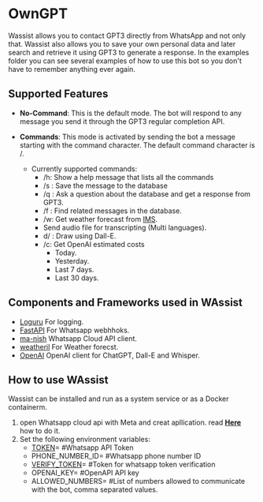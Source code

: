 # OwnGPT

Wassist allows you to contact GPT3 directly from WhatsApp and not only that. Wassist also allows you to save your own personal data and later search and retrieve it using GPT3 to generate a response. In the examples folder you can see several examples of how to use this bot so you don't have to remember anything ever again.


## Supported Features

* **No-Command**: This is the default mode. The bot will respond to any message you send it through the GPT3 regular completion API.

* **Commands**: This mode is activated by sending the bot a message starting with the command character. The default command character is /. 
    * Currently supported commands:
        * /h: Show a help message that lists all the commands
        * /s <message>: Save the message to the database
        * /q <question>: Ask a question about the database and get a response from GPT3.
        * /f <message>: Find related messages in the database.
        * /w: Get weather forecast from [IMS](https://ims.gov.il/he).
        * Send audio file for transcripting (Multi languages).
        * d/ <message>: Draw using Dall-E.
        * /c: Get OpenAI estimated costs
            * Today.
            * Yesterday.
            * Last 7 days.
            * Last 30 days.

## Components and Frameworks used in WAssist
* [Loguru](https://pypi.org/project/loguru/) For logging.
* [FastAPI](https://github.com/tiangolo/fastapi) For Whatsapp webhhoks.
* [ma-nish](https://pypi.org/project/ma-nish/) Whatsapp Cloud API client.
* [weatheril](https://pypi.org/project/weatheril/) For Weather forecst.
* [OpenAI](https://pypi.org/project/openai/) OpenAI client for ChatGPT, Dall-E and Whisper.



## How to use WAssist
Wassist can be installed and run as a system service or as a Docker containerm.

1. open Whatsapp cloud api with Meta and creat apllication. read **[Here](https://pypi.org/project/ma-nish/)** how to do it.
2. Set the following environment variables:
    * [TOKEN](https://developers.facebook.com/docs/whatsapp/business-management-api/get-started#1--acquire-an-access-token-using-a-system-user-or-facebook-login)= #Whatsapp API Token
    * PHONE_NUMBER_ID= #Whatsapp phone number ID
    * [VERIFY_TOKEN](https://developers.facebook.com/docs/graph-api/webhooks/getting-started#configure-webhooks-product)= #Token for whatsapp token verification
    * OPENAI_KEY= #OpenAPI API key
    * ALLOWED_NUMBERS= #List of numbers allowed to communicate with the bot, comma separated values.




